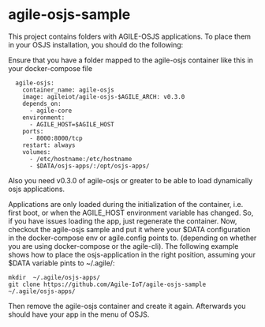 # agile-osjs-sample

This project contains folders with AGILE-OSJS applications. To place them in your OSJS installation, you should do the following:

Ensure that you have a folder mapped to the agile-osjs container like this in your docker-compose file
```
  agile-osjs:
    container_name: agile-osjs
    image: agileiot/agile-osjs-$AGILE_ARCH: v0.3.0
    depends_on:
      - agile-core
    environment:
      - AGILE_HOST=$AGILE_HOST
    ports:
      - 8000:8000/tcp
    restart: always
    volumes:
      - /etc/hostname:/etc/hostname
      - $DATA/osjs-apps/:/opt/osjs-apps/
```

Also you need  v0.3.0 of agile-osjs or greater to be able to load dynamically osjs applications. 

Applications are only loaded during the initialization of the container, i.e. first boot, or when the AGILE_HOST environment variable has changed. 
So, if you have issues loading the app, just regenerate the container.
Now, checkout the agile-osjs sample and put it where your $DATA configuration in the docker-compose env or agile.config points to. (depending on whether you are using docker-compose or the agile-cli). The following example shows how to place the osjs-application in the right position, assuming your $DATA variable pints to ~/.agile/:

```
mkdir  ~/.agile/osjs-apps/
git clone https://github.com/Agile-IoT/agile-osjs-sample ~/.agile/osjs-apps/
```

Then remove the agile-osjs container and create it again. Afterwards you should have your app in the menu of OSJS.

